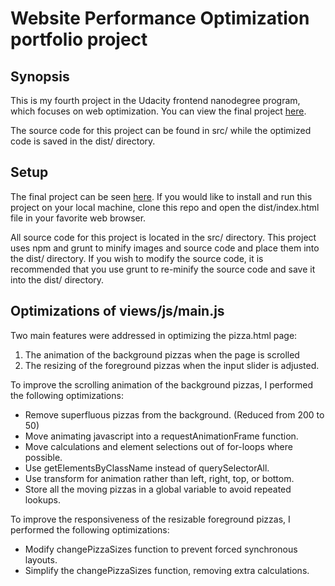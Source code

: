 Website Performance Optimization portfolio project
==================================================

## Synopsis

This is my fourth project in the Udacity frontend nanodegree program, which
focuses on web optimization.  You can view the final project
[here](http://tneisinger.github.io/frontend-nanodegree-mobile-portfolio).

The source code for this project can be found in src/ while the optimized code
is saved in the dist/ directory.

## Setup

The final project can be seen
[here](http://tneisinger.github.io/frontend-nanodegree-mobile-portfolio).  If
you would like to install and run this project on your local machine, clone
this repo and open the dist/index.html file in your favorite web browser.

All source code for this project is located in the src/ directory.  This
project uses npm and grunt to minify images and source code and place them into
the dist/ directory.  If you wish to modify the source code, it is recommended
that you use grunt to re-minify the source code and save it into the dist/
directory.

## Optimizations of views/js/main.js

Two main features were addressed in optimizing the pizza.html page:

1. The animation of the background pizzas when the page is scrolled
2. The resizing of the foreground pizzas when the input slider is adjusted.

To improve the scrolling animation of the background pizzas, I performed the
following optimizations:

- Remove superfluous pizzas from the background. (Reduced from 200 to 50)
- Move animating javascript into a requestAnimationFrame function.
- Move calculations and element selections out of for-loops where possible.
- Use getElementsByClassName instead of querySelectorAll.
- Use transform for animation rather than left, right, top, or bottom.
- Store all the moving pizzas in a global variable to avoid repeated lookups.

To improve the responsiveness of the resizable foreground pizzas, I performed
the following optimizations:

- Modify changePizzaSizes function to prevent forced synchronous layouts.
- Simplify the changePizzaSizes function, removing extra calculations.
